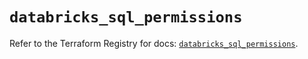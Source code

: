 # `databricks_sql_permissions`

Refer to the Terraform Registry for docs: [`databricks_sql_permissions`](https://registry.terraform.io/providers/databricks/databricks/1.74.0/docs/resources/sql_permissions).
